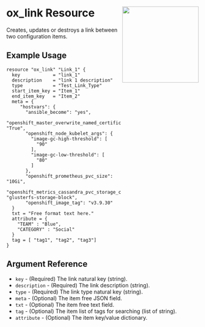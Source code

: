 # ox_link Resource <img src="../../docs/pics/ox.png" width="200" height="200" align="right">

Creates, updates or destroys a link between two configuration items.

## Example Usage

```hcl
resource "ox_link" "Link_1" {
  key            = "link_1"
  description    = "link 1 description"
  type           = "Test_Link_Type"
  start_item_key = "Item_1"
  end_item_key   = "Item_2"
  meta = {
     "hostvars": {
       "ansible_become": "yes",
       "openshift_master_overwrite_named_certificates": "True",
       "openshift_node_kubelet_args": {
         "image-gc-high-threshold": [
           "90"
         ],
         "image-gc-low-threshold": [
           "80"
         ]
       },
       "openshift_prometheus_pvc_size": "10Gi",
       "openshift_metrics_cassandra_pvc_storage_class_name": "glusterfs-storage-block",
       "openshift_image_tag": "v3.9.30"
  }
  txt = "Free format text here."
  attribute = {
    "TEAM" : "Blue",
    "CATEGORY" : "Social"
  }
  tag = [ "tag1", "tag2", "tag3"]
}
```

## Argument Reference

* `key` - (Required) The link natural key (string).
* `description` - (Required) The link description (string).
* `type` - (Required) The link type natural key (string).
* `meta` - (Optional) The item free JSON field.
* `txt` - (Optional) The item free text field.
* `tag` - (Optional) The item list of tags for searching (list of string).
* `attribute` - (Optional) The item key/value dictionary.

<!-- ## Attribute Reference

* `attribute_name` - List attributes that this resource exports. -->
